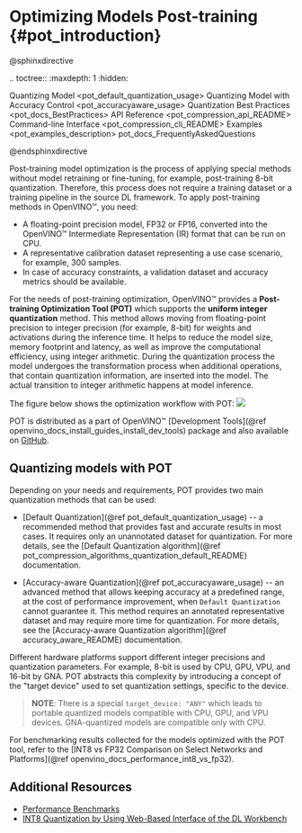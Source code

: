 # Optimizing Models Post-training {#pot_introduction}

@sphinxdirective

.. toctree::
   :maxdepth: 1
   :hidden:

   Quantizing Model <pot_default_quantization_usage>
   Quantizing Model with Accuracy Control <pot_accuracyaware_usage>
   Quantization Best Practices <pot_docs_BestPractices>
   API Reference <pot_compression_api_README>
   Command-line Interface <pot_compression_cli_README>
   Examples <pot_examples_description>
   pot_docs_FrequentlyAskedQuestions

@endsphinxdirective


Post-training model optimization is the process of applying special methods without model retraining or fine-tuning, for example, post-training 8-bit quantization. Therefore, this process does not require a training dataset or a training pipeline in the source DL framework. To apply post-training methods in OpenVINO&trade;, you need:
* A floating-point precision model, FP32 or FP16, converted into the OpenVINO&trade; Intermediate Representation (IR) format that can be run on CPU.
* A representative calibration dataset representing a use case scenario, for example, 300 samples.
* In case of accuracy constraints, a validation dataset and accuracy metrics should be available.

For the needs of post-training optimization, OpenVINO&trade; provides a **Post-training Optimization Tool (POT)** which supports the **uniform integer quantization** method. This method allows moving from floating-point precision to integer precision (for example, 8-bit) for weights and activations during the inference time. It helps to reduce the model size, memory footprint and latency, as well as improve the computational efficiency, using integer arithmetic. During the quantization process the model undergoes the transformation process when additional operations, that contain quantization information, are inserted into the model. The actual transition to integer arithmetic happens at model inference.

The figure below shows the optimization workflow with POT:
![](./images/workflow_simple.png)

POT is distributed as a part of OpenVINO&trade; [Development Tools](@ref openvino_docs_install_guides_install_dev_tools) package and also available on [GitHub](https://github.com/openvinotoolkit/openvino/tree/master/tools/pot).

## Quantizing models with POT

Depending on your needs and requirements, POT provides two main quantization methods that can be used:

*  [Default Quantization](@ref pot_default_quantization_usage) -- a recommended method that provides fast and accurate results in most cases. It requires only an unannotated dataset for quantization. For more details, see the [Default Quantization algorithm](@ref pot_compression_algorithms_quantization_default_README) documentation.

*  [Accuracy-aware Quantization](@ref pot_accuracyaware_usage) -- an advanced method that allows keeping accuracy at a predefined range, at the cost of performance improvement, when `Default Quantization` cannot guarantee it. This method requires an annotated representative dataset and may require more time for quantization. For more details, see the
[Accuracy-aware Quantization algorithm](@ref accuracy_aware_README) documentation.

Different hardware platforms support different integer precisions and quantization parameters. For example, 8-bit is used by CPU, GPU, VPU, and 16-bit by GNA. POT abstracts this complexity by introducing a concept of the "target device" used to set quantization settings, specific to the device.

> **NOTE**: There is a special `target_device: "ANY"` which leads to portable quantized models compatible with CPU, GPU, and VPU devices. GNA-quantized models are compatible only with CPU.

For benchmarking results collected for the models optimized with the POT tool, refer to the [INT8 vs FP32 Comparison on Select Networks and Platforms](@ref openvino_docs_performance_int8_vs_fp32).

## Additional Resources

* [Performance Benchmarks](https://docs.openvino.ai/latest/openvino_docs_performance_benchmarks_openvino.html)
* [INT8 Quantization by Using Web-Based Interface of the DL Workbench](https://docs.openvino.ai/latest/workbench_docs_Workbench_DG_Int_8_Quantization.html)
